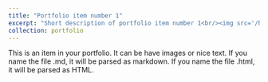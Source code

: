 ```yaml
---
title: "Portfolio item number 1"
excerpt: "Short description of portfolio item number 1<br/><img src='/hedvigsun/images/500x300.png'>"
collection: portfolio
---
```


This is an item in your portfolio. It can be have images or nice text. If you name the file .md, it will be parsed as markdown. If you name the file .html, it will be parsed as HTML. 
